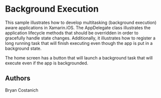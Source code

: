 Background Execution
====================

This sample illustrates how to develop multitasking (background execution)
aware applications in Xamarin.iOS. The AppDelegate class illustrates the
application lifecycle methods that should be overridden in order to gracefully
handle state changes. Additionally, it illustrates how to register a long
running task that will finish executing even though the app is put in a
background state.

The home screen has a button that will launch a background task that will
execute even if the app is backgrounded.

Authors
-------

Bryan Costanich
